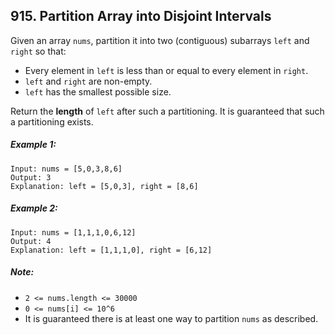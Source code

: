 ## 915. Partition Array into Disjoint Intervals

Given an array ```nums```, partition it into two (contiguous) subarrays ```left``` and ```right``` so that:

* Every element in ```left``` is less than or equal to every element in ```right```.
* ```left``` and ```right``` are non-empty.
* ```left``` has the smallest possible size.

Return the **length** of ```left``` after such a partitioning.  It is guaranteed that such a partitioning exists.

##### Example 1:
```
Input: nums = [5,0,3,8,6]
Output: 3
Explanation: left = [5,0,3], right = [8,6]
```
##### Example 2:
```
Input: nums = [1,1,1,0,6,12]
Output: 4
Explanation: left = [1,1,1,0], right = [6,12]
```

##### Note:

* ```2 <= nums.length <= 30000```
* ```0 <= nums[i] <= 10^6```
* It is guaranteed there is at least one way to partition ```nums``` as described.